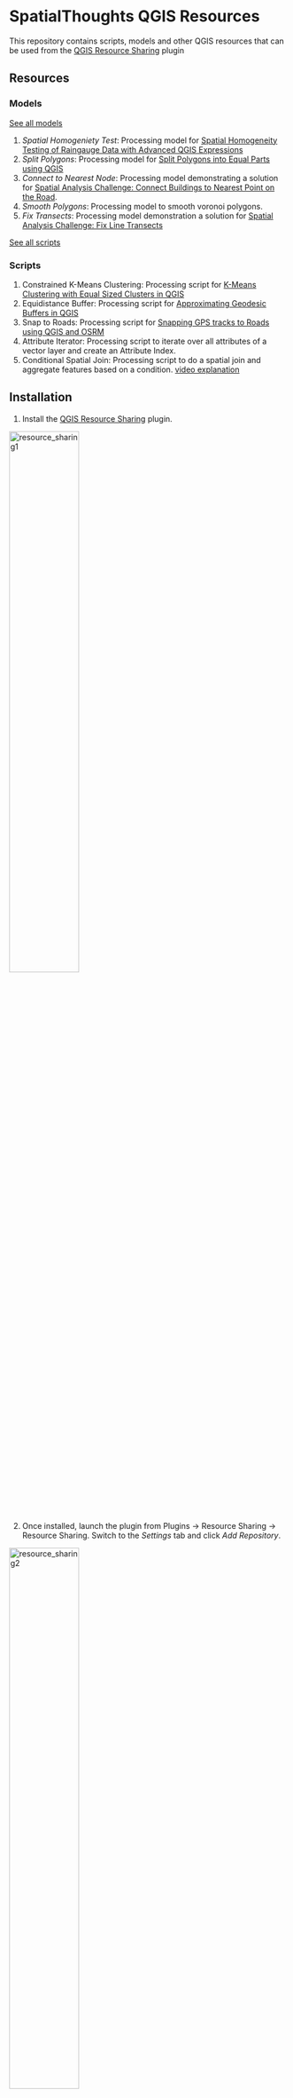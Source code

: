 # SpatialThoughts QGIS Resources

This repository contains scripts, models and other QGIS resources that can be used from the [QGIS Resource Sharing](https://plugins.qgis.org/plugins/qgis_resource_sharing/) plugin

## Resources

### Models

[See all models](https://github.com/spatialthoughts/qgis-resource-sharing/tree/main/collections/spatialthoughts/models)

1. *Spatial Homogeniety Test*: Processing model for [Spatial Homogeneity Testing of Raingauge Data with Advanced QGIS Expressions](https://spatialthoughts.com/2020/11/26/spatial-homogeneity-testing-qgis/)
2. *Split Polygons*: Processing model for [Split Polygons into Equal Parts using QGIS](https://spatialthoughts.com/2021/06/12/split-polygons-qgis/)
3. *Connect to Nearest Node*: Processing model demonstrating a solution for [Spatial Analysis Challenge: Connect Buildings to Nearest Point on the Road](https://www.youtube.com/watch?v=7V8-JaiABTQ).
4. *Smooth Polygons*: Processing model to smooth voronoi polygons.
5. *Fix Transects*: Processing model demonstration a solution for [Spatial Analysis Challenge: Fix Line Transects](https://www.youtube.com/watch?v=RRAT_PIow4Q)

[See all scripts](https://github.com/spatialthoughts/qgis-resource-sharing/tree/main/collections/spatialthoughts/scripts)

### Scripts

1. Constrained K-Means Clustering: Processing script for [K-Means Clustering with Equal Sized Clusters in QGIS](https://spatialthoughts.com/2021/01/31/equal-sized-kmeans-qgis/)
2. Equidistance Buffer: Processing script for [Approximating Geodesic Buffers in QGIS](https://spatialthoughts.com/2019/04/05/geodesic-buffers-in-qgis/)
3. Snap to Roads: Processing script for [Snapping GPS tracks to Roads using QGIS and OSRM](https://spatialthoughts.com/2020/02/22/snap-to-roads-qgis-and-osrm/)
4. Attribute Iterator: Processing script to iterate over all attributes of a vector layer and create an Attribute Index.
5. Conditional Spatial Join: Processing script to do a spatial join and aggregate features based on a condition. [video explanation](https://www.youtube.com/watch?v=qpiFT8UHhwM)

   
## Installation

1. Install the [QGIS Resource Sharing](https://plugins.qgis.org/plugins/qgis_resource_sharing/) plugin. 
<img width="50%" alt="resource_sharing1" src="https://user-images.githubusercontent.com/5227506/121690798-eeef9e00-cae3-11eb-8f33-9995d50fae04.png">

2. Once installed, launch the plugin from Plugins &rarr; Resource Sharing &rarr; Resource Sharing. Switch to the *Settings* tab and click *Add Repository*.
  <img width="50%" alt="resource_sharing2" src="https://user-images.githubusercontent.com/5227506/121691047-2d855880-cae4-11eb-82e7-edaa29ab7916.png">

3. Name the repositry as `Spatial Thoughts Resources` and enter the URL as `https://github.com/spatialthoughts/qgis-resource-sharing.git`
<img width="50%" alt="resource_sharing3" src="https://user-images.githubusercontent.com/5227506/121691160-50b00800-cae4-11eb-9a55-c679d7b9a73e.png">

4. Switch to the *All Collections* tab and search for `SpatialThoughts`. Once you find the collection, click *Install*.

<img width="50%" alt="resource_sharing4" src="https://user-images.githubusercontent.com/5227506/121691168-5279cb80-cae4-11eb-9755-61fe2d7c4be5.png">

5. Once installed, you will see new *Models* and *Scripts* in your Processing Toolbox.
  <img width="50%" alt="resource_sharing5" src="https://user-images.githubusercontent.com/5227506/121691179-54438f00-cae4-11eb-8452-5bd6631662aa.png">

